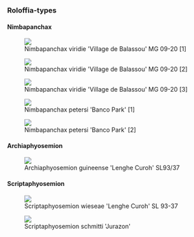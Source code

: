 ### Roloffia-types

#### Nimbapanchax
<figure>
  <img src="https://thekillifish.net/index_ATTACHMENTS/20210302-DSC_4852-Nimbapanchax_Enhanced-NR.jpg" />
  <figcaption>Nimbapanchax viridie 'Village de Balassou' MG 09-20 [1]</figcaption>
</figure>

<figure>
  <img src="https://thekillifish.net/index_ATTACHMENTS/Nimbapanchax_viridie_village_de_Balassou_MG_09-20-DSC_4899.jpg" />
  <figcaption>Nimbapanchax viridie 'Village de Balassou' MG 09-20 [2]</figcaption>
</figure>

<figure>
  <img src="https://thekillifish.net/index_ATTACHMENTS/Nimbapanchax_viridie_village_de_Balassou_MG_09-20-DSC_4960.jpg" />
  <figcaption>Nimbapanchax viridie 'Village de Balassou' MG 09-20 [3]</figcaption>
</figure>

<figure>
  <img src="https://thekillifish.net/index_ATTACHMENTS/Nimbapanchax_petersi_Banco_park_DSC_3335_BEST.jpg" />
  <figcaption>Nimbapanchax petersi 'Banco Park' [1]</figcaption>
</figure>

<figure>
  <img src="https://thekillifish.net/index_ATTACHMENTS/Nimbapanchax_petersi_Banco_park_DSC_2315.jpg" />
  <figcaption>Nimbapanchax petersi 'Banco Park' [2]</figcaption>
</figure>

#### Archiaphyosemion

<figure>
  <img src="https://thekillifish.net/index_ATTACHMENTS/DSC_7057_archiaphyosemion_LR.jpg" />
  <figcaption>Archiaphyosemion guineense 'Lenghe Curoh' SL93/37</figcaption>
</figure>

#### Scriptaphyosemion

<figure>
  <img src="https://thekillifish.net/index_ATTACHMENTS/20211008-DSC_scripaphyosemion_wiesae_6307.jpg" />
  <figcaption>Scriptaphyosemion wieseae 'Lenghe Curoh' SL 93-37 </figcaption>
</figure>

<figure>
  <img src="https://thekillifish.net/index_ATTACHMENTS/20250118-Scriptaphyosemion_schmitti_Juarazon_4823_BEST.jpg" />
  <figcaption>Scriptaphyosemion schmitti 'Jurazon' </figcaption>
</figure>